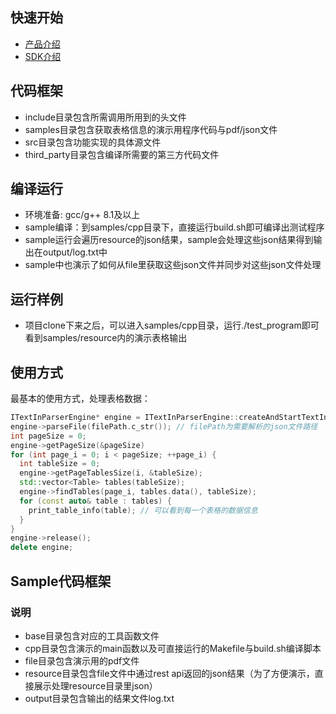 ## 快速开始
- [产品介绍](https://www.textin.com/market/detail/pdf_to_markdown)
- [SDK介绍]()

## 代码框架
- include目录包含所需调用所用到的头文件
- samples目录包含获取表格信息的演示用程序代码与pdf/json文件
- src目录包含功能实现的具体源文件
- third_party目录包含编译所需要的第三方代码文件

## 编译运行
- 环境准备: gcc/g++ 8.1及以上
- sample编译：到samples/cpp目录下，直接运行build.sh即可编译出测试程序
- sample运行会遍历resource的json结果，sample会处理这些json结果得到输出在output/log.txt中
- sample中也演示了如何从file里获取这些json文件并同步对这些json文件处理

## 运行样例
- 项目clone下来之后，可以进入samples/cpp目录，运行./test_program即可看到samples/resource内的演示表格输出

## 使用方式

最基本的使用方式，处理表格数据：

```cpp
ITextInParserEngine* engine = ITextInParserEngine::createAndStartTextInParserEngine();
engine->parseFile(filePath.c_str()); // filePath为需要解析的json文件路径
int pageSize = 0;
engine->getPageSize(&pageSize)
for (int page_i = 0; i < pageSize; ++page_i) {
  int tableSize = 0;
  engine->getPageTablesSize(i, &tableSize);
  std::vector<Table> tables(tableSize);
  engine->findTables(page_i, tables.data(), tableSize);
  for (const auto& table : tables) {
    print_table_info(table); // 可以看到每一个表格的数据信息
  }
}
engine->release();
delete engine;
```

## Sample代码框架
### 说明
- base目录包含对应的工具函数文件
- cpp目录包含演示的main函数以及可直接运行的Makefile与build.sh编译脚本
- file目录包含演示用的pdf文件
- resource目录包含file文件中通过rest api返回的json结果（为了方便演示，直接展示处理resource目录里json）
- output目录包含输出的结果文件log.txt
